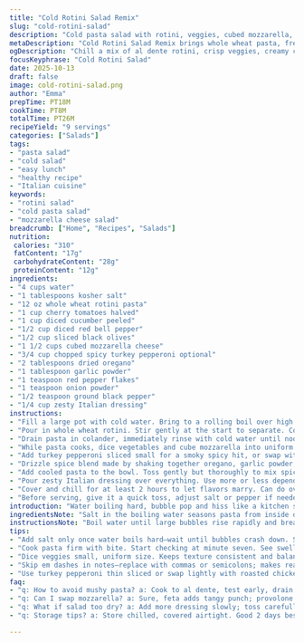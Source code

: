 ```yaml
---
title: "Cold Rotini Salad Remix"
slug: "cold-rotini-salad"
description: "Cold pasta salad with rotini, veggies, cubed mozzarella, and spicy turkey pepperoni, tossed in a homemade herb spice blend and zesty Italian dressing. Salt added to boiling water enhances pasta flavor from inside out. Pasta rinsed cold to halt cooking and cool quickly. Chill time optional but recommended to meld flavors. Nutrients balanced with protein from cheese and pepperoni, fiber from veggies, and a good hit of fats from dressing. A colorful, textured mix with firm al dente pasta, crunchy veggies, and bite-sized cheese chunks bringing creamy relief."
metaDescription: "Cold Rotini Salad Remix brings whole wheat pasta, fresh veggies, mozzarella, and spicy pepperoni tossed in herbs and zesty Italian dressing, chilled for taste."
ogDescription: "Chill a mix of al dente rotini, crisp veggies, creamy cheese, and spicy pepperoni in herb spice blend and zesty Italian dressing for fresh bold bites."
focusKeyphrase: "Cold Rotini Salad"
date: 2025-10-13
draft: false
image: cold-rotini-salad.png
author: "Emma"
prepTime: PT18M
cookTime: PT8M
totalTime: PT26M
recipeYield: "9 servings"
categories: ["Salads"]
tags:
- "pasta salad"
- "cold salad"
- "easy lunch"
- "healthy recipe"
- "Italian cuisine"
keywords:
- "rotini salad"
- "cold pasta salad"
- "mozzarella cheese salad"
breadcrumb: ["Home", "Recipes", "Salads"]
nutrition: 
 calories: "310"
 fatContent: "17g"
 carbohydrateContent: "28g"
 proteinContent: "12g"
ingredients:
- "4 cups water"
- "1 tablespoons kosher salt"
- "12 oz whole wheat rotini pasta"
- "1 cup cherry tomatoes halved"
- "1 cup diced cucumber peeled"
- "1/2 cup diced red bell pepper"
- "1/2 cup sliced black olives"
- "1 1/2 cups cubed mozzarella cheese"
- "3/4 cup chopped spicy turkey pepperoni optional"
- "2 tablespoons dried oregano"
- "1 tablespoon garlic powder"
- "1 teaspoon red pepper flakes"
- "1 teaspoon onion powder"
- "1/2 teaspoon ground black pepper"
- "1/4 cup zesty Italian dressing"
instructions:
- "Fill a large pot with cold water. Bring to a rolling boil over high heat. Add kosher salt once boiling, wait a moment until water settles slightly before adding pasta to prevent sticking."
- "Pour in whole wheat rotini. Stir gently at the start to separate. Cook until tender but still with bite, about 7-9 minutes but test early: pastas swell and soften visually, but the first chewy resistance tells a lot."
- "Drain pasta in colander, immediately rinse with cold water until noodles stop steaming and feel cool—this freezes the cooking and prevents sogginess later. Shake excess water off."
- "While pasta cooks, dice vegetables and cube mozzarella into uniform bite-size pieces — consistency matters so each forkful has balance. Toss into a large bowl."
- "Add turkey pepperoni sliced small for a smoky spicy hit, or swap with chopped roasted chicken breast to lighten, or keep it veggie with sun-dried tomatoes if you want a counterpoint of sweetness."
- "Drizzle spice blend made by shaking together oregano, garlic powder, red pepper flakes, onion powder, and black pepper over the veggies and cheese. Smell it before mixing, aromas sharpen appetite."
- "Add cooled pasta to the bowl. Toss gently but thoroughly to mix spices and ingredients uniformly—avoid mashing cheese or bruising tomatoes."
- "Pour zesty Italian dressing over everything. Use more or less depending on how juicy you want it to be. Mix vigorously with large spoon or salad tongs to coat every piece. Dressing adds fat, tang, and moisture that balances dryness from whole wheat pasta."
- "Cover and chill for at least 2 hours to let flavors marry. Can do overnight to deepen taste and settle textures. If pressed for time, serve immediately but expect less melding."
- "Before serving, give it a quick toss, adjust salt or pepper if needed. Garnish with fresh basil or chopped fresh parsley for brightness and a hit of color contrast."
introduction: "Water boiling hard, bubble pop and hiss like a kitchen symphony. Salt splashes in, quick seasoning magic inside the pasta. I admit I’ve scorched noodles before by rushing, not waiting for the boil to settle before adding pasta—sticky nightmare. Italian cooking is rhythm, not a race. Whole wheat rotini holds sauce better and offers nuttier flavor, plus fiber—better than white every time in my book. Cooling pasta rapidly is key—no more mushy blobs. Veggies diced small keep texture consistent and piecing flavors bite by bite. I toss pepperoni for smoky fire but swap with roasted chicken for lighter moods. Spice blend optional but where I’ll throw in red pepper to wake sleepy salads. Dressing coats everything richer than adding at the end. Chill brings all flavors closer, but hey, sometimes impatient cooks eat straight away—season to taste before serving then. Salad makes leftovers sing next day, cold, tangy, and bold. Always fresh herbs for counterpoint. Learned patience pays off here."
ingredientsNote: "Salt in the boiling water seasons pasta from inside out—never skip this. Whole wheat rotini adds fiber and slight chewiness over traditional white pasta. Choose firm veggies like tomatoes, cucumbers, and red bell peppers that hold crunch after chilling. Mozzarella cubes add creamy texture; feel free to swap with feta for tang or provolone for smoky notes. Pepperoni optional—swap with cooked diced chicken or leave out altogether for a vegetarian version. Spice blend is a flexible tool—you can tweak by adding smoked paprika or cayenne. Store-bought Italian dressings vary widely; zesty or spicy variants add punch, but homemade vinaigrettes can work if balanced with acidity and oil. Use fresh garlic instead of powder for a more assertive, pungent kick if preferred, but drying spices shorten prep and last longer. Rinse pasta in cold water immediately after cooking to stop cooking process and avoid gummy texture—trust me, skipping this step turns salad into sad glue. You can prep ingredients ahead, just keep salads chilled tightly covered to prevent drying or sogginess."
instructionsNote: "Boil water until large bubbles rise rapidly and break the surface with noise—this intense boil ensures pasta will cook evenly and not stick. Salt water generously—at least a tablespoon per 4 cups—to season pasta as it absorbs water. Watch pasta closely from minute 6 onward to prevent overcooking. Stir gently right after adding pasta. Pasta is done when al dente—firm yet tender—bite a piece for confirmation, no mush please. Drain quickly and run cold water until completely cool to halt later cooking; gently shake to remove excess water. Dice veggies uniform—uneven cuts cause moisture inconsistency and irregular texture in the salad. Adding cheese and cured meats last superior because wet veggies can make cheese soggy if mixed too early. Blend spices separately to distribute evenly; sprinkle over salad before adding dressing. Dressing should coat but not drown pasta; adjust quantity visually. Toss carefully to maintain vegetable integrity. Chill salad minimum 2 hours to let flavors mingle; overnight preferred but salad bordered on soggy past 24 hours in my experience. Garnish just before serving for fresh finish and color pop. Salt and pepper adjustments after chilling crucial—flavors meld and often need a lighter touch of seasoning. Leftovers pack better flavor but keep covered tight to avoid fridge dryness."
tips:
- "Add salt only once water boils hard—wait until bubbles crash down. Splash salt in fast, but avoid dumping before boil settles or pasta sticks like glue. Watch the boil sound—sharp crackles and rolls tell you when to add."
- "Cook pasta firm with bite. Start checking at minute seven. See swelling noodles but still firm inside—bite test more reliable than time. Overcook and salad becomes mashy, drains better cold water rinse quick and thorough."
- "Dice veggies small, uniform size. Keeps texture consistent and balance in forks. If pieces uneven, watery chunks or soggy bits sneak in, kills the mouthfeel. Cube mozzarella neat, same size as veggies to match."
- "Skip em dashes in notes—replace with commas or semicolons; makes reading smoother. Spices toss dry first; sprinkle over before dressing; smell changes and lifts appetite. Never add wet to wet early or cheese soggy forms."
- "Use turkey pepperoni thin sliced or swap lightly with roasted chicken; for veggie, sun-dried tomatoes bring sweet contrast. Dressing coats, but use visual cues—if too much, salad soggy; too little, dry and crumbly; middling just right."
faq:
- "q: How to avoid mushy pasta? a: Cook to al dente, test early, drain fast. Rinse in cold water immediate—halts cooking dead. Shake off water well. Skip rinsing pasta = glue sadness next day."
- "q: Can I swap mozzarella? a: Sure, feta adds tangy punch; provolone offers smoky tone. Cubes keep texture. Avoid shredded cheese—melts and blurs salad. Fresh garlic powder mix optional, fresh garlic if you want sharp more pungent flavor."
- "q: What if salad too dry? a: Add more dressing slowly; toss carefully but fully. Too wet? Drain excess, add fresh veggies or cheese to soak flavors. Chill time helps soften dryness but stale salad happens if fridge too long."
- "q: Storage tips? a: Store chilled, covered airtight. Good 2 days best; after, veggies limp, pasta absorbs too much dressing. Freeze not great—veggies sog. Prep ingredients ahead, keep separate, combine before serving."

---
```

